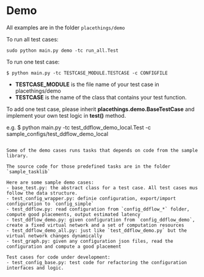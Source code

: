 # Demo

All examples are in the folder `placethings/demo`

To run all test cases:
```
sudo python main.py demo -tc run_all.Test
```

To run one test case:
```
$ python main.py -tc TESTCASE_MODULE.TESTCASE -c CONFIGFILE
```
- <b>TESTCASE_MODULE</b> is the file name of your test case in placethings/demo
- <b>TESTCASE</b> is the name of the class that contains your test function.

To add one test case, please inherit <b>placethings.demo.BaseTestCase</b> and implement your own test logic in <b>test()</b> method.

e.g.
$ python main.py -tc test_ddflow_demo_local.Test -c sample_configs/test_ddflow_demo_local
```

Some of the demo cases runs tasks that depends on code from the sample library.

The source code for those predefined tasks are in the folder `sample_tasklib`

Here are some sample demo cases:
- base_test.py: the abstract class for a test case. All test cases mus follow the data structure.
- test_config_wrapper.py: definie configuration, export/import configuration to `config_simple`
- test_ddflow.py: read configuration from `config_ddflow_*` folder, compute good placements, output estimated latency
- test_ddflow_demo.py: given configuration from `config_ddflow_demo`, create a fixed virtual network and a set of computation resources
- test_ddflow_demo_all.py: just like `test_ddflow_demo.py` but the virtual network changes dynamically
- test_graph.py: given any configuration json files, read the configuration and compute a good placement

Test cases for code under development:
- test_config_base.py: test code for refactoring the configuration interfaces and logic.
